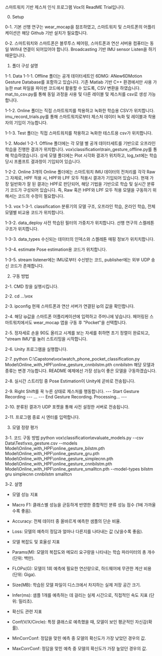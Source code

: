 스마트워치 기반 제스처 인식 프로그램 Vox의 ReadME Trial입니다.

0. Setup

0-1. 기본 선행 연구는 wear_mocap을 참조하였고, 스마트워치 및 스마트폰의 어플리케이션은 해당 Github 기반 설치가 필요합니다.

0-2. 스마트워치와 스마트폰은 블루투스 페어링, 스마트폰과 연산 서버용 컴퓨터는 동일 Wifi내 연결이 되어있어야 합니다.
    Broadcasting 기반 IMU sensor Listen을 하기 때문입니다.



1. 폴더 구성 설명

1-1. Data 
1-1-1. Offline 폴더는 공개 데이터세트인 6DMG: ANew6DMotion Gesture Database를 포함하고 있습니다.
    기존 Matlab 기반 C++ 환경에서만 사용 가능한 mat 파일을 파이썬 코드에서 활용할 수 있도록, CSV 변환을 하였습니다.
    mat_to_csv.py를 통해 동일 과정을 사용 및 다른 레이블 및 제스처를 csv로 생성 가능합니다.

1-1-2. Online 폴더는 직접 스마트워치를 착용하고 녹화한 학습용 CSV가 위치합니다. 
    imu_record_trials.py를 통해 스마트워치로부터 제스처 데이터 녹화 및 레이블과 착용자의 기입이 가능합니다.

1-1-3. Test 폴더는 직접 스마트워치를 착용하고 녹화한 테스트용 csv가 위치합니다.

1-2. Model
1-2-1. Offline 폴더에는 각 모델 별 공개 데이터세트를 기반으로 오프라인 학습을 진행한 결과가 위치합니다.
    vox\classification\train_gesture_offline.py를 통해 학습하였습니다.
    상세 모델 폴더에는 Plot 시각화 결과가 위치하고, log_txt에는 학습 당시 프롬프트 결과창이 기입되어 있습니다.

1-2-2. Online
    3개의 Online 폴더에는 스마트워치 IMU 데이터의 전처리를 각각 Raw 그 자체로, HPF 적용 시, HPF와 LPF 모두 적용시 결과가 기입되어 있습니다.
    현재 가장 일반화가 잘 된 결과는 HPF로 판단되어, 해당 기법을 기반으로 학습 및 실시간 분류기 코드가 구성되어 있습니다. 
    즉, Raw 혹은 HPF와 LPF 모두 적용 모델을 구동하기 위해서는 코드의 수정이 필요합니다.

1-3. vox
1-3-1. classification
    분류기의 모델 구조, 오프라인 학습, 온라인 학습, 전체 모델별 비교용 코드가 위치합니다.

1-3-2. data_deploy
    사전 학습된 필터의 가중치가 위치합니다. 선행 연구의 스켈레톤 구조가 위치합니다.

1-3-3. data_types
    수신되는 데이터의 인덱스와 스켈레톤 매핑 정보가 위치치합니다.

1-3-4. estimate
    Pose estimation용 코드가 위치합니다.

1-3-5. stream
    listener에는 IMU로부터 수신받는 코드, publisher에는 외부 UDP 송신 코드가 존재합니다.



2. 구동 방법

2-1. CMD 창을 실행시킵니다.

2-2. cd ...\vox

2-3. ipconfig
    현재 스마트폰과 연산 서버가 연결된 ip의 값을 확인합니다.

2-4. 해당 ip값을 스마트폰 어플리케이션에 입력하고 주머니에 넣습니다. 
    페어링된 스마트워치에서도 wear_mocap 앱을 구동 후 "Pocket"을 선택합니다.

2-5. 정자세로 손을 90도 올리고 시계를 보는 자세를 취하면 초기 정렬이 완료되고, "stream IMU"를 눌러 스트리밍을 시작합니다.

2-6. Unity 프로그램을 실행합니다.

2-7. python C:\Capstone\vox\watch_phone_pocket_classification.py <your IP> Model\Online_with_HPF\online_gesture_cnnbilstm.pth cnnbilstm
    해당 모델과 종류는 변경 가능합니다.
    README 예제에선 가장 성능이 좋은 모델을 구동하겠습니다.

2-8. 실시간 스트리밍 중 Pose Estimation이 Unity에 곧바로 전송됩니다.

2-9. Right Shift를 꾹 누른 상태로 제스처를 행동합니다.
    --- Start Gesture Recording ---
    ...
    --- End Gesture Recording. Processing... ---

2-10. 분류된 결과가 UDP 포켓을 통해 사전 설정한 서버로 전송됩니다.

2-11. 프로그램 종료 시 엔터를 입력합니다.


3. 모델 정량 평가

3-1. 코드 구동 방법
python vox\classification\evaluate_models.py --csv Data\Test\vxo_gesture.csv --models Model\Online_with_HPF\online_gesture_bilstm.pth Model\Online_with_HPF\online_gesture_gru.pth Model\Online_with_HPF\online_gesture_simplecnn.pth Model\Online_with_HPF\online_gesture_cnnbilstm.pth Model\Online_with_HPF\online_gesture_smalltcn.pth --model-types bilstm gru simplecnn cnnbilstm smalltcn

3-2. 설명
- 모델 성능 지표
- Macro F1: 클래스별 성능을 균등하게 반영한 종합적인 분류 성능 점수 (1에 가까울수록 좋음).
- Accuracy: 전체 데이터 중 올바르게 예측한 샘플의 단순 비율.
- Loss: 모델의 예측이 정답과 얼마나 다른지를 나타내는 값 (낮을수록 좋음).

- 모델 복잡도 및 효율성 지표
- Params(M): 모델의 복잡도와 메모리 요구량을 나타내는 학습 파라미터의 총 개수 (단위: 백만).
- FLOPs(G): 모델이 1회 예측에 필요한 연산량으로, 하드웨어에 무관한 계산 비용 (단위: Giga).
- Size(MB): 학습된 모델 파일이 디스크에서 차지하는 실제 저장 공간 크기.
- Infer(ms): 샘플 1개를 예측하는 데 걸리는 실제 시간으로, 직접적인 속도 지표 (단위: 밀리초).

- 확신도 관련 지표
- Conf(V/X/Circle): 특정 클래스로 예측했을 때, 모델이 보인 평균적인 자신감(확률).
- MinCorrConf: 정답을 맞힌 예측 중 모델의 확신도가 가장 낮았던 경우의 값.
- MaxCorrConf: 정답을 맞힌 예측 중 모델의 확신도가 가장 높았던 경우의 값.